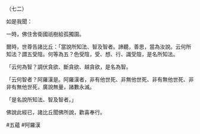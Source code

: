 （七二）

如是我聞：

一時，佛住舍衛國祇樹給孤獨園。

爾時，世尊告諸比丘：「當說所知法、智及智者。諦聽，善思，當為汝說。云何所知法？謂五受陰。何等為五？色受陰，受、想、行、識受陰，是名所知法。

「云何為智？調伏貪欲、斷貪欲、越貪欲，是名為智。

「云何智者？阿羅漢是。阿羅漢者，非有他世死、非無他世死、非有無他世死、非非有無他世死，廣說無量，諸數永滅。

「是名說所知法、智及智者。」

佛說此經已，諸比丘聞佛所說，歡喜奉行。



#五蘊
#阿羅漢
